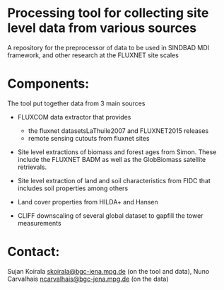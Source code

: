 # Processing tool for collecting site level data from various sources

A repository for the preprocessor of data to be used in SINDBAD MDI framework, and other research at the FLUXNET site scales


# Components:

The tool put together data from 3 main sources
- FLUXCOM data extractor that provides 
    - the fluxnet datasetsLaThuile2007 and FLUXNET2015 releases
    - remote sensing cutouts from fluxnet sites

- Site level extractions of biomass and forest ages from Simon. These include the FLUXNET BADM as well as the GlobBiomass satellite retrievals.
- Site level extraction of land and soil characteristics from FIDC that includes soil properties among others
- Land cover properties from HILDA+ and Hansen
- CLIFF downscaling of several global dataset to gapfill the tower measurements

# Contact:

Sujan Koirala <skoirala@bgc-jena.mpg.de> (on the tool and data), Nuno Carvalhais <ncarvalhais@bgc-jena.mpg.de> (on the data)
